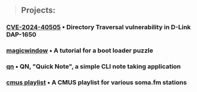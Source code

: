 
> ## Projects:

### [CVE-2024-40505](CVE-2024-40505.md) • Directory Traversal vulnerability in D-Link DAP-1650
### [magicwindow](magicwindow.md) • A tutorial for a boot loader puzzle
### [qn](qnote.md) • QN, "Quick Note", a simple CLI note taking application
### [cmus playlist](lib.pl) • A CMUS playlist for various soma.fm stations
